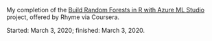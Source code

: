 My completion of the [Build Random Forests in R with Azure ML Studio](https://www.coursera.org/projects/azure-machine-learning-studio-random-forests) project, offered by Rhyme via Coursera.

Started: March 3, 2020; finished: March 3, 2020.
